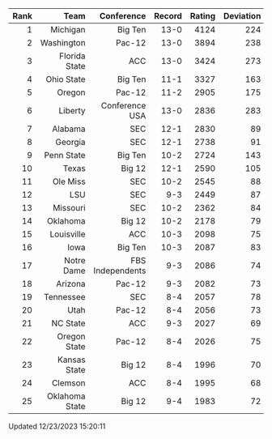 | Rank  | Team                 | Conference           | Record   | Rating | Deviation |
| ---:  | ---:                 | ---:                 | ---:     | ---:   | ---:      |
| 1     | Michigan             | Big Ten              | 13-0     | 4124   | 224       |
| 2     | Washington           | Pac-12               | 13-0     | 3894   | 238       |
| 3     | Florida State        | ACC                  | 13-0     | 3424   | 273       |
| 4     | Ohio State           | Big Ten              | 11-1     | 3327   | 163       |
| 5     | Oregon               | Pac-12               | 11-2     | 2905   | 175       |
| 6     | Liberty              | Conference USA       | 13-0     | 2836   | 283       |
| 7     | Alabama              | SEC                  | 12-1     | 2830   | 89        |
| 8     | Georgia              | SEC                  | 12-1     | 2738   | 91        |
| 9     | Penn State           | Big Ten              | 10-2     | 2724   | 143       |
| 10    | Texas                | Big 12               | 12-1     | 2590   | 105       |
| 11    | Ole Miss             | SEC                  | 10-2     | 2545   | 88        |
| 12    | LSU                  | SEC                  | 9-3      | 2449   | 87        |
| 13    | Missouri             | SEC                  | 10-2     | 2362   | 84        |
| 14    | Oklahoma             | Big 12               | 10-2     | 2178   | 79        |
| 15    | Louisville           | ACC                  | 10-3     | 2098   | 75        |
| 16    | Iowa                 | Big Ten              | 10-3     | 2087   | 83        |
| 17    | Notre Dame           | FBS Independents     | 9-3      | 2086   | 74        |
| 18    | Arizona              | Pac-12               | 9-3      | 2082   | 73        |
| 19    | Tennessee            | SEC                  | 8-4      | 2057   | 78        |
| 20    | Utah                 | Pac-12               | 8-4      | 2056   | 73        |
| 21    | NC State             | ACC                  | 9-3      | 2027   | 69        |
| 22    | Oregon State         | Pac-12               | 8-4      | 2026   | 75        |
| 23    | Kansas State         | Big 12               | 8-4      | 1996   | 70        |
| 24    | Clemson              | ACC                  | 8-4      | 1995   | 68        |
| 25    | Oklahoma State       | Big 12               | 9-4      | 1983   | 72        |

Updated 12/23/2023 15:20:11
